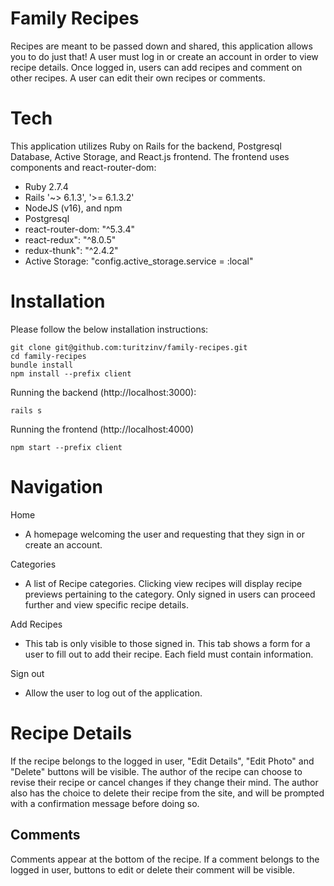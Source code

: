 # Family Recipes

Recipes are meant to be passed down and shared, this application allows you to do just that! A user must log in or create an account in order to view recipe details. Once logged in, users can add recipes and comment on other recipes. A user can edit their own recipes or comments.

# Tech

This application utilizes Ruby on Rails for the backend, Postgresql Database, Active Storage, and React.js frontend. The frontend uses components and react-router-dom:

- Ruby 2.7.4
- Rails '~> 6.1.3', '>= 6.1.3.2'
- NodeJS (v16), and npm
- Postgresql
- react-router-dom: "^5.3.4"
- react-redux": "^8.0.5"
- redux-thunk": "^2.4.2"
- Active Storage: "config.active_storage.service = :local"

# Installation

Please follow the below installation instructions:

```
git clone git@github.com:turitzinv/family-recipes.git
cd family-recipes
bundle install
npm install --prefix client
```

Running the backend (http://localhost:3000):
```
rails s
```


Running the frontend (http://localhost:4000)
```
npm start --prefix client
```

# Navigation

Home
- A homepage welcoming the user and requesting that they sign in or create an account.

Categories
- A list of Recipe categories. Clicking view recipes will display recipe previews pertaining to the category. Only signed in users can proceed further and view specific recipe details.

Add Recipes
- This tab is only visible to those signed in. This tab shows a form for a user to fill out to add their recipe. Each field must contain information.

Sign out
- Allow the user to log out of the application.

# Recipe Details

If the recipe belongs to the logged in user, "Edit Details", "Edit Photo" and "Delete" buttons will be visible. The author of the recipe can choose to revise their recipe or cancel changes if they change their mind. The author also has the choice to delete their recipe from the site, and will be prompted with a confirmation message before doing so.

## Comments

Comments appear at the bottom of the recipe. If a comment belongs to the logged in user, buttons to edit or delete their comment will be visible.

